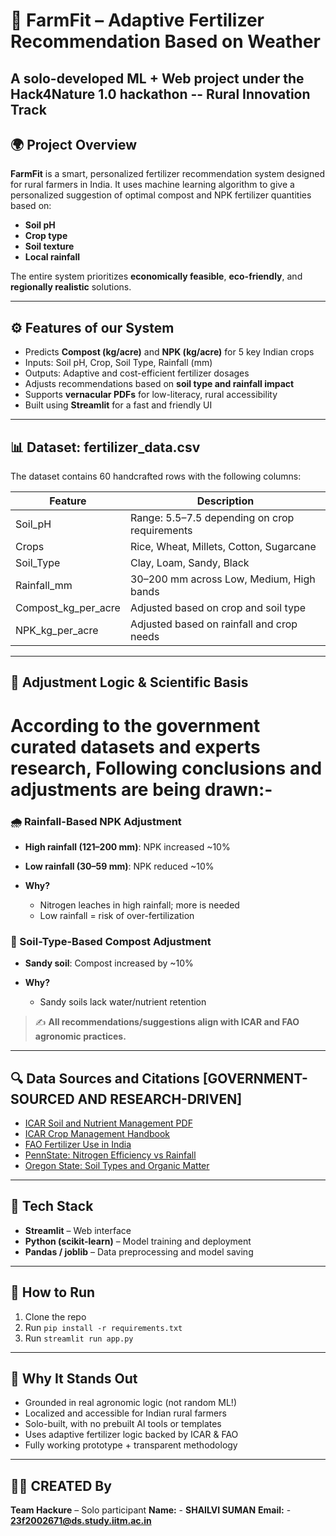 # 🌾 FarmFit – Adaptive Fertilizer Recommendation Based on Weather

A solo-developed ML + Web project under the **Hack4Nature 1.0** hackathon -- **Rural Innovation Track**
---

## 🌍 Project Overview

**FarmFit** is a smart, personalized fertilizer recommendation system designed for rural farmers in India. It uses machine learning algorithm to give a personalized suggestion of optimal compost and NPK fertilizer quantities based on:

* **Soil pH**
* **Crop type**
* **Soil texture**
* **Local rainfall**

The entire system prioritizes **economically feasible**, **eco-friendly**, and **regionally realistic** solutions.

---

## ⚙️ Features of our System

* Predicts **Compost (kg/acre)** and **NPK (kg/acre)** for 5 key Indian crops
* Inputs: Soil pH, Crop, Soil Type, Rainfall (mm)
* Outputs: Adaptive and cost-efficient fertilizer dosages
* Adjusts recommendations based on **soil type and rainfall impact**
* Supports **vernacular PDFs** for low-literacy, rural accessibility
* Built using **Streamlit** for a fast and friendly UI

---

## 📊 Dataset: fertilizer\_data.csv

The dataset contains 60 handcrafted rows with the following columns:

| Feature                | Description                                   |
| ---------------------- | --------------------------------------------- |
| Soil\_pH               | Range: 5.5–7.5 depending on crop requirements |
| Crops                  | Rice, Wheat, Millets, Cotton, Sugarcane       |
| Soil\_Type             | Clay, Loam, Sandy, Black                      |
| Rainfall\_mm           | 30–200 mm across Low, Medium, High bands      |
| Compost\_kg\_per\_acre | Adjusted based on crop and soil type          |
| NPK\_kg\_per\_acre     | Adjusted based on rainfall and crop needs     |

---

## 🤝 Adjustment Logic & Scientific Basis
# According to the government curated datasets and experts research, Following conclusions and adjustments are being drawn:-
### 🌧️ Rainfall-Based NPK Adjustment

* **High rainfall (121–200 mm)**: NPK increased \~10%
* **Low rainfall (30–59 mm)**: NPK reduced \~10%
* **Why?**

  * Nitrogen leaches in high rainfall; more is needed
  * Low rainfall = risk of over-fertilization

### 🌱 Soil-Type-Based Compost Adjustment

* **Sandy soil**: Compost increased by \~10%
* **Why?**

  * Sandy soils lack water/nutrient retention

> ✍️ **All recommendations/suggestions align with ICAR and FAO agronomic practices.**

---

## 🔍 Data Sources and Citations [GOVERNMENT-SOURCED AND RESEARCH-DRIVEN]

* [ICAR Soil and Nutrient Management PDF](https://icar.org.in/sites/default/files/inline-files/NRM-2702.pdf)
* [ICAR Crop Management Handbook](https://icar.org.in/sites/default/files/inline-files/Crop_Management.pdf)
* [FAO Fertilizer Use in India](https://www.fao.org/3/y5460e/y5460e0e.htm)
* [PennState: Nitrogen Efficiency vs Rainfall](https://extension.psu.edu/nutrient-management-to-improve-nitrogen-efficiency-and-reduce-environmental-loss)
* [Oregon State: Soil Types and Organic Matter](https://news.oregonstate.edu/news/adding-organic-matter-improves-garden-soils)

---

## 🚀 Tech Stack

* **Streamlit** – Web interface
* **Python (scikit-learn)** – Model training and deployment
* **Pandas / joblib** – Data preprocessing and model saving

---

## 🙌 How to Run

1. Clone the repo
2. Run `pip install -r requirements.txt`
3. Run `streamlit run app.py`

---

## 🌟 Why It Stands Out

* Grounded in real agronomic logic (not random ML!)
* Localized and accessible for Indian rural farmers
* Solo-built, with no prebuilt AI tools or templates
* Uses adaptive fertilizer logic backed by ICAR & FAO
* Fully working prototype + transparent methodology

---

## 🧑‍💻 CREATED By

**Team Hackure** – Solo participant
**Name:** - **SHAILVI SUMAN**
**Email:** - **23f2002671@ds.study.iitm.ac.in**
